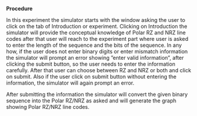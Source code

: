 <b>Procedure<br></b>

In this experiment the simulator starts with the window asking the user to click on the tab of Introduction or experiment. Clicking on Introduction the simulator will provide the conceptual knowledge of Polar RZ and NRZ line codes after that user will reach to the experiment part where user is asked to enter the length of the sequence and  the bits of the sequence. In any how, if the user does not enter binary digits or enter mismatch information the simulator will prompt an error showing ”enter valid information”, after clicking the submit button, so the user needs to enter the information carefully. After that user can choose between RZ and NRZ or both and click on submit. Also if the user click on submit button without entering the information, the simulator will again prompt an error.

After submitting the information the simulator will convert the given binary sequence into the Polar RZ/NRZ as asked and will generate the graph showing Polar RZ/NRZ line codes.
